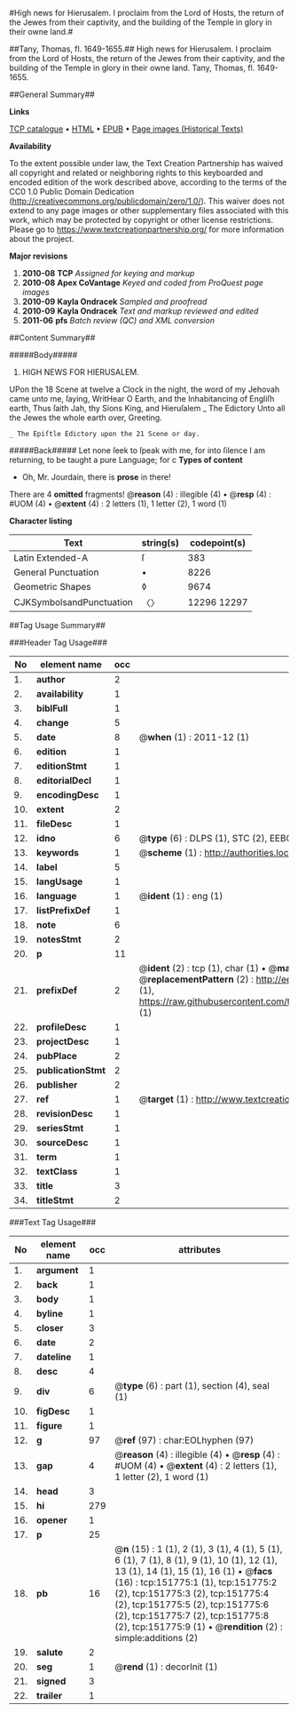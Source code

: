 #High news for Hierusalem. I proclaim from the Lord of Hosts, the return of the Jewes from their captivity, and the building of the Temple in glory in their owne land.#

##Tany, Thomas, fl. 1649-1655.##
High news for Hierusalem. I proclaim from the Lord of Hosts, the return of the Jewes from their captivity, and the building of the Temple in glory in their owne land.
Tany, Thomas, fl. 1649-1655.

##General Summary##

**Links**

[TCP catalogue](http://www.ota.ox.ac.uk/tcp/)  • 
[HTML](http://tei.it.ox.ac.uk/tcp/Texts-HTML/free/A94/A94542.html)  • 
[EPUB](http://tei.it.ox.ac.uk/tcp/Texts-EPUB/free/A94/A94542.epub) • 
[Page images (Historical Texts)](https://historicaltexts.jisc.ac.uk/eebo-43078181e)

**Availability**

To the extent possible under law, the Text Creation Partnership has waived all copyright and related or neighboring rights to this keyboarded and encoded edition of the work described above, according to the terms of the CC0 1.0 Public Domain Dedication (http://creativecommons.org/publicdomain/zero/1.0/). This waiver does not extend to any page images or other supplementary files associated with this work, which may be protected by copyright or other license restrictions. Please go to https://www.textcreationpartnership.org/ for more information about the project.

**Major revisions**

1. __2010-08__ __TCP__ *Assigned for keying and markup*
1. __2010-08__ __Apex CoVantage__ *Keyed and coded from ProQuest page images*
1. __2010-09__ __Kayla Ondracek__ *Sampled and proofread*
1. __2010-09__ __Kayla Ondracek__ *Text and markup reviewed and edited*
1. __2011-06__ __pfs__ *Batch review (QC) and XML conversion*

##Content Summary##

#####Body#####

1. HIGH NEWS FOR HIERUSALEM.

UPon the 18 Scene at twelve a Clock in the night, the word of my Jehovah came unto me, ſaying, WritHear O Earth, and the Inhabitancing of Engliſh earth, Thus ſaith Jah, thy Sions King, and Hieruſalem
    _ The Edictory Unto all the Jewes the whole earth over, Greeting.

    _ The Epiſtle Edictory upon the 21 Scene or day.

#####Back#####
Let none ſeek to ſpeak with me, for into ſilence I am returning, to be taught a pure Language; for c
**Types of content**

  * Oh, Mr. Jourdain, there is **prose** in there!

There are 4 **omitted** fragments! 
 @__reason__ (4) : illegible (4)  •  @__resp__ (4) : #UOM (4)  •  @__extent__ (4) : 2 letters (1), 1 letter (2), 1 word (1)

**Character listing**


|Text|string(s)|codepoint(s)|
|---|---|---|
|Latin Extended-A|ſ|383|
|General Punctuation|•|8226|
|Geometric Shapes|◊|9674|
|CJKSymbolsandPunctuation|〈〉|12296 12297|

##Tag Usage Summary##

###Header Tag Usage###

|No|element name|occ|attributes|
|---|---|---|---|
|1.|__author__|2||
|2.|__availability__|1||
|3.|__biblFull__|1||
|4.|__change__|5||
|5.|__date__|8| @__when__ (1) : 2011-12 (1)|
|6.|__edition__|1||
|7.|__editionStmt__|1||
|8.|__editorialDecl__|1||
|9.|__encodingDesc__|1||
|10.|__extent__|2||
|11.|__fileDesc__|1||
|12.|__idno__|6| @__type__ (6) : DLPS (1), STC (2), EEBO-CITATION (1), OCLC (1), VID (1)|
|13.|__keywords__|1| @__scheme__ (1) : http://authorities.loc.gov/ (1)|
|14.|__label__|5||
|15.|__langUsage__|1||
|16.|__language__|1| @__ident__ (1) : eng (1)|
|17.|__listPrefixDef__|1||
|18.|__note__|6||
|19.|__notesStmt__|2||
|20.|__p__|11||
|21.|__prefixDef__|2| @__ident__ (2) : tcp (1), char (1)  •  @__matchPattern__ (2) : ([0-9\-]+):([0-9IVX]+) (1), (.+) (1)  •  @__replacementPattern__ (2) : http://eebo.chadwyck.com/downloadtiff?vid=$1&page=$2 (1), https://raw.githubusercontent.com/textcreationpartnership/Texts/master/tcpchars.xml#$1 (1)|
|22.|__profileDesc__|1||
|23.|__projectDesc__|1||
|24.|__pubPlace__|2||
|25.|__publicationStmt__|2||
|26.|__publisher__|2||
|27.|__ref__|1| @__target__ (1) : http://www.textcreationpartnership.org/docs/. (1)|
|28.|__revisionDesc__|1||
|29.|__seriesStmt__|1||
|30.|__sourceDesc__|1||
|31.|__term__|1||
|32.|__textClass__|1||
|33.|__title__|3||
|34.|__titleStmt__|2||


###Text Tag Usage###

|No|element name|occ|attributes|
|---|---|---|---|
|1.|__argument__|1||
|2.|__back__|1||
|3.|__body__|1||
|4.|__byline__|1||
|5.|__closer__|3||
|6.|__date__|2||
|7.|__dateline__|1||
|8.|__desc__|4||
|9.|__div__|6| @__type__ (6) : part (1), section (4), seal (1)|
|10.|__figDesc__|1||
|11.|__figure__|1||
|12.|__g__|97| @__ref__ (97) : char:EOLhyphen (97)|
|13.|__gap__|4| @__reason__ (4) : illegible (4)  •  @__resp__ (4) : #UOM (4)  •  @__extent__ (4) : 2 letters (1), 1 letter (2), 1 word (1)|
|14.|__head__|3||
|15.|__hi__|279||
|16.|__opener__|1||
|17.|__p__|25||
|18.|__pb__|16| @__n__ (15) : 1 (1), 2 (1), 3 (1), 4 (1), 5 (1), 6 (1), 7 (1), 8 (1), 9 (1), 10 (1), 12 (1), 13 (1), 14 (1), 15 (1), 16 (1)  •  @__facs__ (16) : tcp:151775:1 (1), tcp:151775:2 (2), tcp:151775:3 (2), tcp:151775:4 (2), tcp:151775:5 (2), tcp:151775:6 (2), tcp:151775:7 (2), tcp:151775:8 (2), tcp:151775:9 (1)  •  @__rendition__ (2) : simple:additions (2)|
|19.|__salute__|2||
|20.|__seg__|1| @__rend__ (1) : decorInit (1)|
|21.|__signed__|3||
|22.|__trailer__|1||
